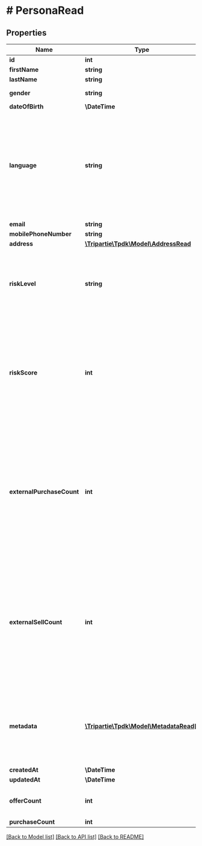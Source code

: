 # # PersonaRead

## Properties

Name | Type | Description | Notes
------------ | ------------- | ------------- | -------------
**id** | **int** |  | [optional] [readonly]
**firstName** | **string** |  | [optional]
**lastName** | **string** |  | [optional]
**gender** | **string** |  | [optional] [default to 'RATHER_NOT_SAY']
**dateOfBirth** | **\DateTime** |  | [optional]
**language** | **string** | That data is used for rendering the frontend application with given language. If not set, will be inferred. Custom codes can be issued for specific requirements. | [optional]
**email** | **string** |  | [optional]
**mobilePhoneNumber** | **string** |  | [optional]
**address** | [**\Tripartie\Tpdk\Model\AddressRead**](AddressRead.md) |  | [optional]
**riskLevel** | **string** | We sort Persona into three distinct risks&#39; category. This is inferred from the riskScore. | [optional]
**riskScore** | **int** | That score is regularly updated, each action taken can potentially update that value. A value close to zero mean zero risk and close to a hundred mean risky. | [optional]
**externalPurchaseCount** | **int** | Knowing the statistics on your user is used to better know its profile when you do not use the Safe-Checkout feature. Although it is not required, we recommend that you keep us informed. | [optional]
**externalSellCount** | **int** | Knowing the statistics on your user is used to better know its profile when you do not use the Safe-Checkout feature. Although it is not required, we recommend that you keep us informed. | [optional]
**metadata** | [**\Tripartie\Tpdk\Model\MetadataRead[]**](MetadataRead.md) | You can assign different meta to your Persona object for different purposes. eg. Ease searching. | [optional]
**createdAt** | **\DateTime** |  | [optional] [readonly]
**updatedAt** | **\DateTime** |  | [optional] [readonly]
**offerCount** | **int** | Issued Offers count owned by a given Persona | [optional] [readonly]
**purchaseCount** | **int** |  | [optional] [readonly]

[[Back to Model list]](../../README.md#models) [[Back to API list]](../../README.md#endpoints) [[Back to README]](../../README.md)
